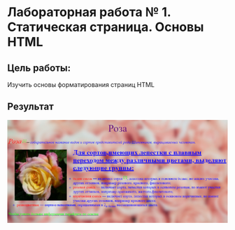 # Лабораторная работа № 1. Статическая страница. Основы HTML

## Цель работы:
Изучить основы форматирования страниц HTML

## Результат
![](img/Result.png)